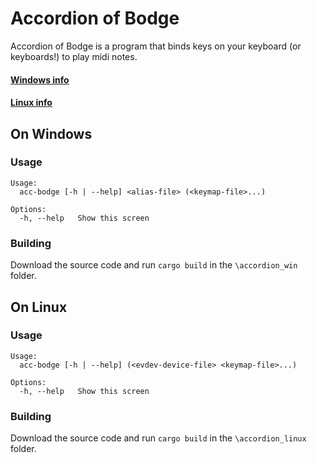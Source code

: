# Accordion of Bodge
Accordion of Bodge is a program that binds keys on your keyboard (or keyboards!) to play midi notes.
#### [Windows info](https://github.com/a6-webm/accordion-of-bodge/edit/updating-readme/README.md#on-windows)
#### [Linux info](https://github.com/a6-webm/accordion-of-bodge/edit/updating-readme/README.md#on-linux)

## On Windows
### Usage
```
Usage:
  acc-bodge [-h | --help] <alias-file> (<keymap-file>...)

Options:
  -h, --help   Show this screen
```

### Building
Download the source code and run `cargo build` in the `\accordion_win` folder.

## On Linux
### Usage
```
Usage:
  acc-bodge [-h | --help] (<evdev-device-file> <keymap-file>...)
  
Options:
  -h, --help   Show this screen
```

### Building
Download the source code and run `cargo build` in the `\accordion_linux` folder.
